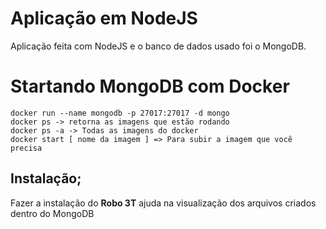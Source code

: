 # Aplicação em NodeJS


Aplicação feita com NodeJS e o banco de dados usado foi o MongoDB.

# Startando MongoDB com Docker

```
docker run --name mongodb -p 27017:27017 -d mongo
docker ps -> retorna as imagens que estão rodando
docker ps -a -> Todas as imagens do docker
docker start [ nome da imagem ] => Para subir a imagem que você precisa
```

## Instalação;

Fazer a instalação do **Robo 3T** ajuda na visualização dos arquivos criados dentro do MongoDB
